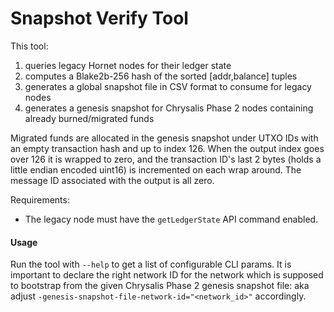 # Snapshot Verify Tool

This tool:

1. queries legacy Hornet nodes for their ledger state
2. computes a Blake2b-256 hash of the sorted [addr,balance] tuples
3. generates a global snapshot file in CSV format to consume for legacy nodes
4. generates a genesis snapshot for Chrysalis Phase 2 nodes containing already burned/migrated funds

Migrated funds are allocated in the genesis snapshot under UTXO IDs with an empty transaction hash and up to index 126.
When the output index goes over 126 it is wrapped to zero, and the transaction ID's last 2 bytes (holds a little endian
encoded uint16) is incremented on each wrap around. The message ID associated with the output is all zero.

Requirements:
- The legacy node must have the `getLedgerState` API command enabled.

#### Usage

Run the tool with `--help` to get a list of configurable CLI params.
It is important to declare the right network ID for the network which is supposed to bootstrap
from the given Chrysalis Phase 2 genesis snapshot file: aka adjust `-genesis-snapshot-file-network-id="<network_id>"` accordingly.